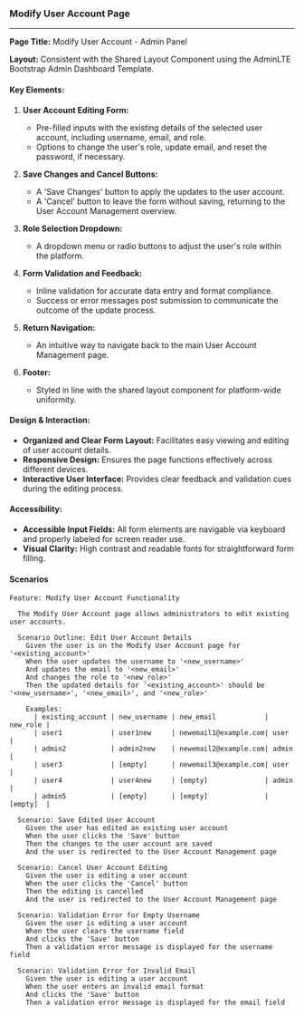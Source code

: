### Modify User Account Page

---

**Page Title:** Modify User Account - Admin Panel

**Layout:** Consistent with the Shared Layout Component using the AdminLTE Bootstrap Admin Dashboard Template.

#### Key Elements:

1. **User Account Editing Form:**
   - Pre-filled inputs with the existing details of the selected user account, including username, email, and role.
   - Options to change the user's role, update email, and reset the password, if necessary.

2. **Save Changes and Cancel Buttons:**
   - A 'Save Changes' button to apply the updates to the user account.
   - A 'Cancel' button to leave the form without saving, returning to the User Account Management overview.

3. **Role Selection Dropdown:**
   - A dropdown menu or radio buttons to adjust the user's role within the platform.

4. **Form Validation and Feedback:**
   - Inline validation for accurate data entry and format compliance.
   - Success or error messages post submission to communicate the outcome of the update process.

5. **Return Navigation:**
   - An intuitive way to navigate back to the main User Account Management page.

6. **Footer:**
   - Styled in line with the shared layout component for platform-wide uniformity.

#### Design & Interaction:

- **Organized and Clear Form Layout:** Facilitates easy viewing and editing of user account details.
- **Responsive Design:** Ensures the page functions effectively across different devices.
- **Interactive User Interface:** Provides clear feedback and validation cues during the editing process.

#### Accessibility:

- **Accessible Input Fields:** All form elements are navigable via keyboard and properly labeled for screen reader use.
- **Visual Clarity:** High contrast and readable fonts for straightforward form filling.

#### Scenarios

``` gherkin
Feature: Modify User Account Functionality

  The Modify User Account page allows administrators to edit existing user accounts.

  Scenario Outline: Edit User Account Details
    Given the user is on the Modify User Account page for '<existing_account>'
    When the user updates the username to '<new_username>'
    And updates the email to '<new_email>'
    And changes the role to '<new_role>'
    Then the updated details for '<existing_account>' should be '<new_username>', '<new_email>', and '<new_role>'

    Examples:
      | existing_account | new_username | new_email            | new_role |
      | user1            | user1new     | newemail1@example.com| user     |
      | admin2           | admin2new    | newemail2@example.com| admin    |
      | user3            | [empty]      | newemail3@example.com| user     |
      | user4            | user4new     | [empty]              | admin    |
      | admin5           | [empty]      | [empty]              | [empty]  |

  Scenario: Save Edited User Account
    Given the user has edited an existing user account
    When the user clicks the 'Save' button
    Then the changes to the user account are saved
    And the user is redirected to the User Account Management page

  Scenario: Cancel User Account Editing
    Given the user is editing a user account
    When the user clicks the 'Cancel' button
    Then the editing is cancelled
    And the user is redirected to the User Account Management page

  Scenario: Validation Error for Empty Username
    Given the user is editing a user account
    When the user clears the username field
    And clicks the 'Save' button
    Then a validation error message is displayed for the username field

  Scenario: Validation Error for Invalid Email
    Given the user is editing a user account
    When the user enters an invalid email format
    And clicks the 'Save' button
    Then a validation error message is displayed for the email field

```